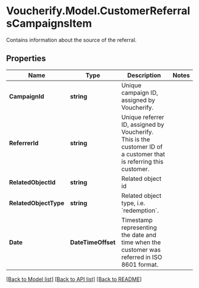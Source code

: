# Voucherify.Model.CustomerReferralsCampaignsItem
Contains information about the source of the referral.

## Properties

Name | Type | Description | Notes
------------ | ------------- | ------------- | -------------
**CampaignId** | **string** | Unique campaign ID, assigned by Voucherify. | 
**ReferrerId** | **string** | Unique referrer ID, assigned by Voucherify. This is the customer ID of a customer that is referring this customer. | 
**RelatedObjectId** | **string** | Related object id | 
**RelatedObjectType** | **string** | Related object type, i.e. &#x60;redemption&#x60;. | 
**Date** | **DateTimeOffset** | Timestamp representing the date and time when the customer was referred in ISO 8601 format. | 

[[Back to Model list]](../../README.md#documentation-for-models) [[Back to API list]](../../README.md#documentation-for-api-endpoints) [[Back to README]](../../README.md)

